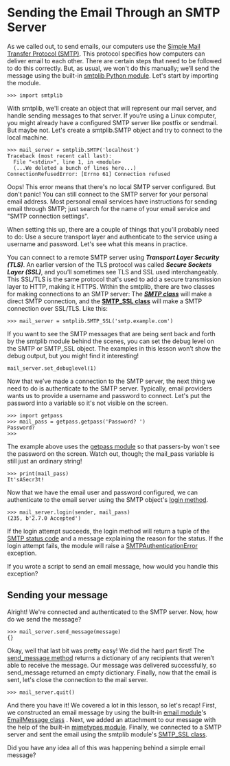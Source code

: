 # Sending the Email Through an SMTP Server

As we called out, to send emails, our computers use
the [Simple Mail Transfer Protocol (SMTP)](https://tools.ietf.org/html/rfc2821.html). This protocol specifies how
computers can deliver email to each other. There are certain steps that need to be followed to do this correctly. But,
as usual, we won't do this manually; we’ll send the message using the
built-in [smtplib Python module](https://docs.python.org/3/library/smtplib.html). Let's start by importing the module.

```
>>> import smtplib
```

With smtplib, we'll create an object that will represent our mail server, and handle sending messages to that server. If
you’re using a Linux computer, you might already have a configured SMTP server like postfix or sendmail. But maybe not.
Let's create a smtplib.SMTP object and try to connect to the local machine.

```
>>> mail_server = smtplib.SMTP('localhost')
Traceback (most recent call last):
  File "<stdin>", line 1, in <module>
  (...We deleted a bunch of lines here...)
ConnectionRefusedError: [Errno 61] Connection refused
```

Oops! This error means that there's no local SMTP server configured. But don't panic! You can still connect to the SMTP
server for your personal email address. Most personal email services have instructions for sending email through SMTP;
just search for the name of your email service and "SMTP connection settings".

When setting this up, there are a couple of things that you'll probably need to do: Use a secure transport layer and
authenticate to the service using a username and password. Let's see what this means in practice.

You can connect to a remote SMTP server using ***Transport Layer Security (TLS)***. An earlier version of the TLS
protocol was called ***Secure Sockets Layer (SSL)***, and you’ll sometimes see TLS and SSL used interchangeably. This
SSL/TLS is the same protocol that's used to add a secure transmission layer to HTTP, making it HTTPS. Within the
smtplib, there are two classes for making connections to an SMTP server:
The ***[SMTP class](https://docs.python.org/3/library/smtplib.html#smtplib.SMTP)*** will make a direct SMTP connection,
and the **[SMTP_SSL class](https://docs.python.org/3/library/smtplib.html#smtplib.SMTP_SSL)** will make a SMTP
connection over SSL/TLS. Like this:

```
>>> mail_server = smtplib.SMTP_SSL('smtp.example.com')
```

If you want to see the SMTP messages that are being sent back and forth by the smtplib module behind the scenes, you can
set the debug level on the SMTP or SMTP_SSL object. The examples in this lesson won’t show the debug output, but you
might find it interesting!

```
mail_server.set_debuglevel(1)
```

Now that we’ve made a connection to the SMTP server, the next thing we need to do is authenticate to the SMTP server.
Typically, email providers wants us to provide a username and password to connect. Let's put the password into a
variable so it's not visible on the screen.

```
>>> import getpass
>>> mail_pass = getpass.getpass('Password? ')
Password?
>>>
```

The example above uses the [getpass module](https://docs.python.org/3/library/getpass.html) so that passers-by won't see
the password on the screen. Watch out, though; the mail_pass variable is still just an ordinary string!

```
>>> print(mail_pass)
It'sASecr3t!
```

Now that we have the email user and password configured, we can authenticate to the email server using the SMTP
object's [login method](https://docs.python.org/3/library/smtplib.html#smtplib.SMTP.login).

```
>>> mail_server.login(sender, mail_pass)
(235, b'2.7.0 Accepted')
```

If the login attempt succeeds, the login method will return a tuple of
the [SMTP status code](https://tools.ietf.org/html/rfc4954#section-6) and a message explaining the reason for the
status. If the login attempt fails, the module will raise
a [SMTPAuthenticationError](https://docs.python.org/3.8/library/smtplib.html#smtplib.SMTPAuthenticationError) exception.

If you wrote a script to send an email message, how would you handle this exception?

## Sending your message

Alright! We're connected and authenticated to the SMTP server. Now, how do we send the message?

```
>>> mail_server.send_message(message)
{}
```

Okay, well that last bit was pretty easy! We did the hard part first!
The [send_message method](https://docs.python.org/3/library/smtplib.html#smtplib.SMTP.send_message) returns a dictionary
of any recipients that weren’t able to receive the message. Our message was delivered successfully, so send_message
returned an empty dictionary. Finally, now that the email is sent, let's close the connection to the mail server.

```
>>> mail_server.quit()
```

And there you have it! We covered a lot in this lesson, so let's recap! First, we constructed an email message by using
the
built-in [email module](https://docs.python.org/3/library/email.html)'s [EmailMessage class](https://docs.python.org/3/library/email.message.html)
. Next, we added an attachment to our message with the help of the
built-in [mimetypes module](https://docs.python.org/3/library/mimetypes.html). Finally, we connected to a SMTP server
and sent the email using the smtplib
module's [SMTP_SSL class](https://docs.python.org/3/library/smtplib.html#smtplib.SMTP_SSL).

Did you have any idea all of this was happening behind a simple email message?